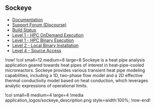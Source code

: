 ## Sockeye

- [Documentation](https://sockeye-docs.hpcondemand.inl.gov/latest/)
- [Support Forum (Discourse)](https://sockeye-discourse.hpcondemand.inl.gov)
- [Build Status](https://civet.inl.gov/repo/837/)
- [Level 1 - HPC OnDemand Execution](ncrc/applications/ncrc_ondemand_sockeye.md)
- [Level 1 - HPC Binary Execution](ncrc/applications/ncrc_hpc_sockeye.md)
- [Level 2 - Local Binary Installation](ncrc/applications/ncrc_conda_sockeye.md)
- [Level 4 - Source Access](ncrc/applications/ncrc_develop_sockeye.md)

!row!
!col small=12 medium=8 large=8
Sockeye is a heat pipe analysis application geared towards heat pipes of interest in heat-pipe-cooled microreactors. Sockeye provides various transient heat pipe modeling capabilities, including a 1D, two-phase flow model and a 2D effective thermal conductivity model based on heat conduction, which leverages analytic expressions of operational limits.

!col small=8 medium=4 large=4
!media application_logos/sockeye_description.png style=width:100%;
!row-end!
